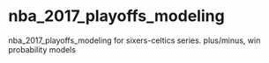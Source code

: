 # nba_2017_playoffs_modeling
nba_2017_playoffs_modeling for sixers-celtics series. plus/minus, win probability models
